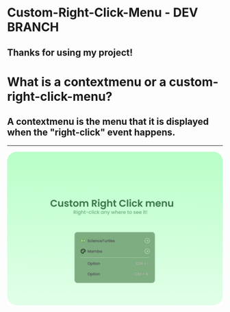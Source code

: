 # Custom-Right-Click-Menu - DEV BRANCH
## Thanks for using my project!

# What is a contextmenu or a custom-right-click-menu?
## A contextmenu is the menu that it is displayed when the "right-click" event happens.

<hr>
<img src="assets/img/Preview.png">
